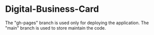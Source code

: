 # Digital-Business-Card
The "gh-pages" branch is used only for deploying the application.
The "main" branch is used to store maintain the code.
